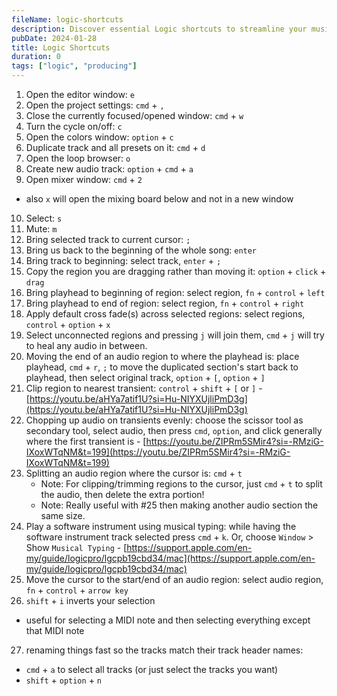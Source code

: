 ```yaml
---
fileName: logic-shortcuts
description: Discover essential Logic shortcuts to streamline your music production workflow. Learn time-saving tips and boost productivity with these powerful Logic Pro commands.
pubDate: 2024-01-28
title: Logic Shortcuts
duration: 0
tags: ["logic", "producing"]
---
```


1. Open the editor window: `e`
2. Open the project settings: `cmd` + `,`
3. Close the currently focused/opened window: `cmd` + `w`
4. Turn the cycle on/off: `c`
5. Open the colors window: `option` + `c`
6. Duplicate track and all presets on it: `cmd` + `d`
7. Open the loop browser: `o`
8. Create new audio track: `option` + `cmd` + `a`
9. Open mixer window: `cmd` + `2`
  - also `x` will open the mixing board below and not in a new window
10. Select: `s`
11. Mute: `m`
12. Bring selected track to current cursor: `;`
13. Bring us back to the beginning of the whole song: `enter`
14. Bring track to beginning: select track, `enter` + `;`
15. Copy the region you are dragging rather than moving it: `option` + `click` + `drag`
16. Bring playhead to beginning of region: select region, `fn` + `control` + `left`
17. Bring playhead to end of region: select region, `fn` + `control` + `right`
18. Apply default cross fade(s) across selected regions: select regions, `control` + `option` + `x`
19. Select unconnected regions and pressing `j` will join them, `cmd` + `j` will try to heal any audio in between.
20. Moving the end of an audio region to where the playhead is: place playhead, `cmd` + `r`, `;` to move the duplicated section's start back to playhead, then select original track, `option` + `[`, `option` + `]`
21. Clip region to nearest transient: `control` + `shift` + `[` or `]` - [https://youtu.be/aHYa7atif1U?si=Hu-NIYXUjliPmD3g](https://youtu.be/aHYa7atif1U?si=Hu-NIYXUjliPmD3g)
22. Chopping up audio on transients evenly: choose the scissor tool as secondary tool, select audio, then press `cmd`, `option`, and click generally where the first transient is - [https://youtu.be/ZIPRm5SMir4?si=-RMziG-IXoxWTqNM&t=199](https://youtu.be/ZIPRm5SMir4?si=-RMziG-IXoxWTqNM&t=199)
23. Splitting an audio region where the cursor is: `cmd` + `t`
    - Note: For clipping/trimming regions to the cursor, just `cmd` + `t` to split the audio, then delete the extra portion!
    - Note: Really useful with #25 then making another audio section the same size.
24. Play a software instrument using musical typing: while having the software instrument track selected press `cmd` + `k`. Or, choose `Window` > Show `Musical Typing` - [https://support.apple.com/en-my/guide/logicpro/lgcpb19cbd34/mac](https://support.apple.com/en-my/guide/logicpro/lgcpb19cbd34/mac)
25. Move the cursor to the start/end of an audio region: select audio region, `fn` + `control` + `arrow key`
26. `shift` + `i` inverts your selection
  - useful for selecting a MIDI note and then selecting everything except that MIDI note
27. renaming things fast so the tracks match their track header names:
  - `cmd` + `a` to select all tracks (or just select the tracks you want)
  - `shift` + `option` + `n`
